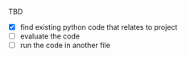 TBD
- [x] find existing python code that relates to project
- [ ] evaluate the code
- [ ] run the code in another file

